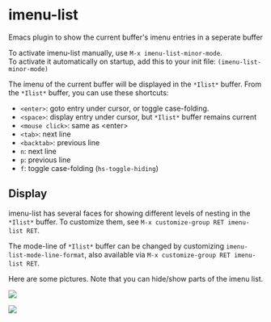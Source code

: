 # imenu-list
Emacs plugin to show the current buffer's imenu entries in a seperate buffer

To activate imenu-list manually, use `M-x imenu-list-minor-mode`.  
To activate it automatically on startup, add this to your init file:
`(imenu-list-minor-mode)`

The imenu of the current buffer will be displayed in the `*Ilist*` buffer. From the `*Ilist*` buffer, you can use these shortcuts:  
- `<enter>`: goto entry under cursor, or toggle case-folding.  
- `<space>`: display entry under cursor, but `*Ilist*` buffer remains current  
- `<mouse click>`: same as \<enter\>  
- `<tab>`: next line  
- `<backtab>`: previous line  
- `n`: next line  
- `p`: previous line  
- `f`: toggle case-folding (`hs-toggle-hiding`)  

## Display
imenu-list has several faces for showing different levels of nesting in the `*Ilist*` buffer. To customize them, see `M-x customize-group RET imenu-list RET`.

The mode-line of `*Ilist*` buffer can be changed by customizing `imenu-list-mode-line-format`, also available via `M-x customize-group RET imenu-list RET`.

Here are some pictures. Note that you can hide/show parts of the imenu list.

![](https://github.com/bmag/imenu-list/blob/master/images/imenu-list-light.png)

![](https://github.com/bmag/imenu-list/blob/master/images/imenu-list-dark.png)
